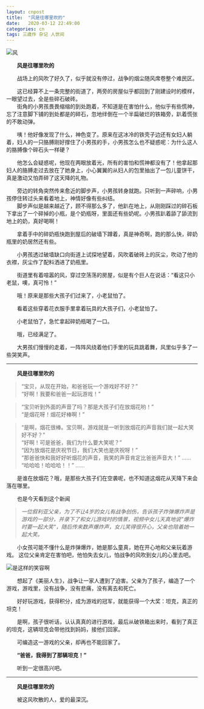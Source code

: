 ```yaml
---
layout: cnpost
title:  "风是往哪里吹的"
date:   2020-03-12 22:49:00
categories: cn
tags: 三歳作 杂记 人世间
---
```




![风](https://buyivi.xyz/blog/images/tu/2020/200312.jpg)

&emsp;&emsp;**风是往哪里吹的**

&emsp;&emsp;战场上的风吹了好久了，似乎就没有停过，战争的烟尘随风席卷整个难民区。

&emsp;&emsp;这已经算不上一条完整的街道了，两旁的房屋似乎都回到了刚建设时的模样，一眼望过去，全是些碎石破砖。<br>
&emsp;&emsp;街角的小男孩畏畏缩缩的到处跑着，不知道是在害怕什么，他似乎有些慌神，忘了注意脚下铺的到处都是的碎石，忽地绊倒在一个半扁破烂的铁箱旁，趴着慌张的不敢动弹。

&emsp;&emsp;咦！他好像发现了什么，神色变了。原来在这冰冷的铁壳子边还有女妇人躺着，妇人的一只胳膊刚好撑住了小男孩的手，小男孩怎么也不疑惑呢：为什么这人的胳膊像个碎石头一样硬？

&emsp;&emsp;他怎么会疑惑呢，他现在两眼放着光，所有的害怕和慌神都没有了！他拿起那妇人的胳膊走过去放在了她身上，小心翼翼的从妇人的包里抽出了一包儿童饼干，真是激动又怕弄碎了这天降的礼物。

&emsp;&emsp;旁边的转角突然传来愈近的脚步声，小男孩转身就跑。只听到一声碎响，小男孩停住转过头来看着地上，神情好像有些纠结。<br>
&emsp;&emsp;脚步声似是越来越近了，顾不得那么多了，他趴在地上，从刚刚踩过的碎石板下拿出了一个碎掉的小瓶，是个奶瓶呀，里面还有些奶呢。小男孩趴着舔了舔流到地上的奶，真好喝啊！

&emsp;&emsp;拿着手中的碎奶瓶快跑到屋后的破墙下蹲着，真是神奇啊，跑的那么快，碎奶瓶里的奶居然还有些。

&emsp;&emsp;小男孩透过破墙缺口向街道上试探地望着，风吹着破砖上的灰尘，吹动了他的衣襟，灰尘作了配料洒进了奶瓶里。

&emsp;&emsp;街道里有着喧嚣的风，穿过空荡荡的房屋，似是有个巨人在说话：“看这只小老鼠，噢，真可怜！”

&emsp;&emsp;哦！原来是那些大孩子们过来了，小老鼠怕了。

&emsp;&emsp;看着这些穿着花衣服手里拿着玩具的大孩子们，小老鼠怕了。

&emsp;&emsp;小老鼠怕了，急忙拿起碎奶瓶喝了一口。

&emsp;&emsp;哦，已经满足了。

&emsp;&emsp;大男孩们慢慢的走着，一阵阵风绕着他们手里的玩具跳着舞，风里似乎多了一些哭笑声。


----------


&emsp;&emsp;**风是往哪里吹的**

>“宝贝，从现在开始，和爸爸玩一个游戏好不好？”<br>
>“好啊！我要和爸爸一起玩游戏！”

>“宝贝听到外面的声音了吗？那是大孩子们在放烟花哟！”<br>
>“是烟花呀！烟花好棒啊！”

>“是啊，烟花很棒。宝贝啊，游戏就是一听到放烟花的声音我们就一起大笑好不好？”<br>
>“好啊！可是爸爸，我们为什么要大笑呢？”<br>
>“因为放烟花是庆祝节日，我们大笑也是庆祝呀！”<br>
>“那爸爸快和我好好听烟花的声音，我笑的声音肯定比爸爸声音大！”
>……
>“哈哈哈！哈哈哈！！”
>……

&emsp;&emsp;是谁在放烟花？哦，是那些大孩子们在空袭呢，也不知道这烟花从天降下来会落在哪里。

&emsp;&emsp;也是今天看到这个新闻

>*一位叙利亚父亲，为了不让4岁的女儿有战争创伤，告诉孩子炸弹爆炸声是游戏的一部分，并录下了和女儿游戏时的情景，视频中女儿天真地说”爆炸时要一起大笑“，随后传来数声爆炸声，女儿笑得很开心，父亲也陪着她一起大笑。*

&emsp;&emsp;小女孩可能不懂什么是炸弹爆炸，她是那么童真，她在开心地和父亲玩着游戏。
这位父亲肯定在害怕吧，他怕失去女儿，怕战争的风吹到女儿的心里去吧。

![是这样的笑容啊](https://buyivi.xyz/blog/images/tu/2020/200312-4.png)

&emsp;&emsp;想起了《美丽人生》，战争让一家人遭到了迫害。父亲为了孩子，编造了一个游戏，游戏里，没有战争，没有悲痛，没有离去和死亡。

&emsp;&emsp;好好玩游戏，获得积分，成为游戏的冠军，就能获得一个大奖：坦克，真正的坦克！

&emsp;&emsp;是啊，孩子很听话，认认真真的进行游戏，最后从破铁箱出来时，看到了真正的坦克，这辆坦克会带他找到妈妈，接他们回家。

&emsp;&emsp;可编造这一游戏的父亲，却再也不能回家了。

&emsp;&emsp;**“爸爸，我得到了那辆坦克！”**

&emsp;&emsp;听到一定很高兴吧。

----------

&emsp;&emsp;**风是往哪里吹的**

&emsp;&emsp;被这风吹散的人，爱的最深沉。
